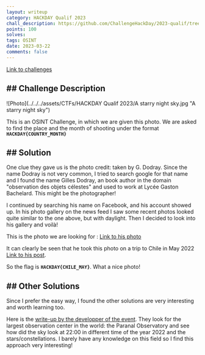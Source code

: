 ```yaml
---
layout: writeup
category: HACKDAY Qualif 2023
chall_description: https://github.com/ChallengeHackDay/2023-qualif/tree/main/OSINT/A%20starry%20night%20sky
points: 100
solves: 
tags: OSINT
date: 2023-03-22
comments: false
---
```


[Link to challenges](https://github.com/ChallengeHackDay/2023-qualif/tree/main/OSINT/A%20starry%20night%20sky)

## ## Challenge Description

![Photo](../../../assets/CTFs/HACKDAY Qualif 2023/A starry night sky.jpg "A starry night sky")

This is an OSINT Challenge, in which we are given this photo. We are asked to find the place and the month of shooting under the format **`HACKDAY{COUNTRY_MONTH}`**

## ## Solution

One clue they gave us is the photo credit: taken by G. Dodray. Since the name Dodray is not very common, I tried to search google for that name and I found the name Gilles Dodray, an book author in the domain "observation des objets célestes" and used to work at Lycée Gaston Bachelard. This might be the photographer!



I continued by searching his name on Facebook, and his account showed up. In his photo gallery on the news feed I saw some recent photos looked quite similar to the one above, but with daylight. Then I decided to look into his gallery and voilà! 

This is the photo we are looking for : [Link to his photo](https://www.facebook.com/photo.php?fbid=10221175562875542&set=pb.1139367572.-2207520000.&type=3)

It can clearly be seen that he took this photo on a trip to Chile in May 2022 [Link to his post](https://www.facebook.com/gilles.dodray/posts/pfbid02wje9thYzjxmnCX4sGZA9wf3zCuJ1phTDHZr6jciFuXmKifivXcgPnK2h1zpSsNbYl).

So the flag is  **`HACKDAY{CHILE_MAY}`**. What a nice photo!

## ## Other Solutions

Since I prefer the easy way, I found the other solutions are very interesting and worth learning too.

Here is the [write-up by the developper of the event](https://github.com/ChallengeHackDay/2023-qualif/blob/main/OSINT/A%20starry%20night%20sky/writeup/isnubi-WU.en.md). They look for the largest observation center in the world: the Paranal Observatory and see how did the sky look at 22:00 in different time of the year 2022 and the stars/constellations. I barely have any knowledge on this field so I find this approach very interesting!
